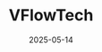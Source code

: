 ---  
layout: startup_page  
title: "VFlowTech"  
id: "vflowtech.com"  
permalink: "/vflowtechvflowtech.com05142025/"  
website: "https://www.vflowtech.com/"  
funding_round: ""  
funding_amount: "$20.5M"  
investors: "Granite Asia, Antares Ventures, EDBI, MOL PLUS, PSA Ventures, Inci Holding, UntroD Capital, Pappas Capital, Wavemaker Partners, SEEDS Capital, Entrepreneurs First"  
about: "VFlowTech is an energy storage solutions startup focused on scaling its Vanadium Redox Flow Batteries (VRFB) and accelerating their rollout in India. The company aims to build digital brains for India’s energy backbone using its AI energy platform and scale its local manufacturing capabilities."  
markets: "Energy Storage, Renewable Energy, Battery, Electronics, Energy, Energy Storage, Renewable Energy, Software"  
hq: "Singapore, Singapore"  
founded_year: "2018"  
linkedin: "https://www.linkedin.com/company/vflowtech"  
twitter: ""  
instagram: ""  
facebook: ""  
crunchbase: "https://www.crunchbase.com/organization/vflow-tech"  
pitchbook: "https://pitchbook.com/profiles/company/314530-57"  

date_display: "14-May-2025"  
date: "2025-05-14"

# SEO Optimization  
meta_title: "VFlowTech -  Funding ($20.5M)"  
meta_description: "VFlowTech, VFlowTech is an energy storage solutions startup focused on scaling its Vanadium Redox Flow Batteries (VRFB) and accelerating their rollout in India. ..."  
meta_keywords: "VFlowTech, Energy Storage, Renewable Energy, Battery, Electronics, Energy, Energy Storage, Renewable Energy, Software,  funding"  
canonical_url: "https://startup.projectstartups.com/vflowtechvflowtech.com05142025/"  
---